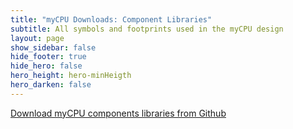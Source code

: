 ```yaml
---
title: "myCPU Downloads: Component Libraries"
subtitle: All symbols and footprints used in the myCPU design
layout: page
show_sidebar: false
hide_footer: true
hide_hero: false
hero_height: hero-minHeigth
hero_darken: false
---
```


<a class="button is-primary is-light" href="https://github.com/mylabpcb/myCPU/tree/master/Components%20Libraries" target="_blank">Download myCPU components libraries from Github</a>

